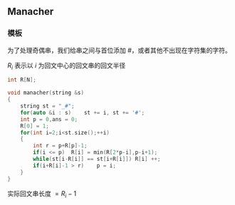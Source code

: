 ## Manacher
### 模板
为了处理奇偶串，我们给串之间与首位添加 $\#$，或者其他不出现在字符集的字符。

$R_i$ 表示以 $i$ 为回文中心的回文串的回文半径
```cpp
int R[N];

void manacher(string &s)
{
	string st = "_#";
	for(auto &i : s)	st += i, st += '#';
	int p = 0,ans = 0;
	R[0] = 1;
	for(int i=2;i<st.size();++i)
	{
		int r = p+R[p]-1;
		if(i <= p)	R[i] = min(R[2*p-i],p-i+1);
		while(st[i-R[i]] == st[i+R[i]])	R[i] ++;
		if(i+R[i]-1 > r)	p = i;
	}
}
```
实际回文串长度 $= R_i - 1$